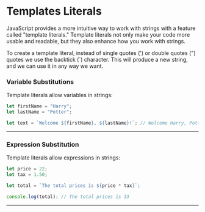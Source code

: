 # Templates Literals
JavaScript provides a more intuitive way to work with strings with a feature called "template literals." Template literals not only make your code more usable and readable, but they also enhance how you work with strings.

To create a template literal, instead of single quotes (') or double quotes (") quotes we use the backtick (`) character. This will produce a new string, and we can use it in any way we want.

### Variable Substitutions
Template literals allow variables in strings:

```js
let firstName = "Harry";
let lastName = "Potter";

let text = `Welcome ${firstName}, ${lastName}!`; // Welcome Harry, Potter!
```

***

### Expression Substitution
Template literals allow expressions in strings:

```js
let price = 22;
let tax = 1.50;

let total = `The total prices is ${price * tax}`;

console.log(total); // The total prices is 33
```
***
